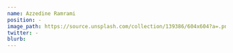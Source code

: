 ```yaml
---
name: Azzedine Ramrami
position: -
image_path: https://source.unsplash.com/collection/139386/604x604?a=.png
twitter: -
blurb: 
---
```

